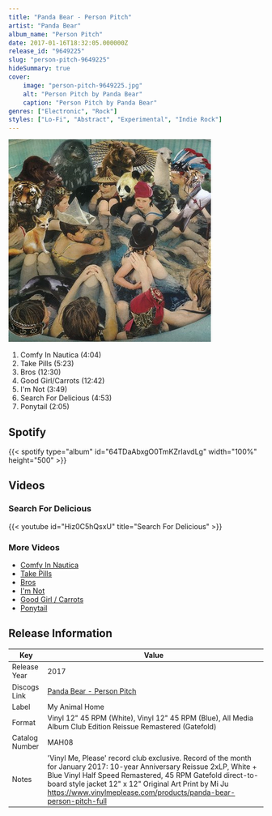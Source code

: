```yaml
---
title: "Panda Bear - Person Pitch"
artist: "Panda Bear"
album_name: "Person Pitch"
date: 2017-01-16T18:32:05.000000Z
release_id: "9649225"
slug: "person-pitch-9649225"
hideSummary: true
cover:
    image: "person-pitch-9649225.jpg"
    alt: "Person Pitch by Panda Bear"
    caption: "Person Pitch by Panda Bear"
genres: ["Electronic", "Rock"]
styles: ["Lo-Fi", "Abstract", "Experimental", "Indie Rock"]
---
```


![Person Pitch by Panda Bear](person-pitch-9649225.jpg)

<!-- section break -->

1. Comfy In Nautica (4:04)
2. Take Pills (5:23)
3. Bros (12:30)
4. Good Girl/Carrots (12:42)
5. I'm Not (3:49)
6. Search For Delicious (4:53)
7. Ponytail (2:05)

<!-- section break -->


## Spotify
{{< spotify type="album" id="64TDaAbxgO0TmKZrIavdLg" width="100%" height="500" >}}



## Videos
### Search For Delicious
{{< youtube id="Hiz0C5hQsxU" title="Search For Delicious" >}}<br>

### More Videos

- [Comfy In Nautica](https://www.youtube.com/watch?v=7xqOz_YqDxM)
- [Take Pills](https://www.youtube.com/watch?v=ggKdy2n_DXA)
- [Bros](https://www.youtube.com/watch?v=pxBvg6QSZZw)
- [I'm Not](https://www.youtube.com/watch?v=_98TZ-rxLos)
- [Good Girl / Carrots](https://www.youtube.com/watch?v=iRk1DM04GfA)
- [Ponytail](https://www.youtube.com/watch?v=EgDqnQLX6hk)


## Release Information
|  Key           | Value                                                |
| ---------------| ---------------------------------------------------- |
| Release Year   | 2017                                   |
| Discogs Link   | [Panda Bear - Person Pitch](https://www.discogs.com/release/9649225-Panda-Bear-Person-Pitch) |
| Label          | My Animal Home |
| Format         | Vinyl 12" 45 RPM (White), Vinyl 12" 45 RPM (Blue), All Media Album Club Edition Reissue Remastered (Gatefold) |
| Catalog Number | MAH08 |
| Notes | 'Vinyl Me, Please' record club exclusive. Record of the month for January 2017: 10-year Anniversary Reissue 2xLP, White + Blue Vinyl Half Speed Remastered, 45 RPM Gatefold direct-to-board style jacket 12" x 12" Original Art Print by Mi Ju  https://www.vinylmeplease.com/products/panda-bear-person-pitch-full |